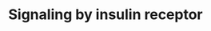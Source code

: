 ---
annotations:
- type: Pathway Ontology
  value: insulin signaling pathway
authors:
- MaintBot
- Khanspers
- ReactomeTeam
- Anwesha
- Eweitz
description: Insulin binding to its receptor results in receptor autophosphorylation
  on tyrosine residues and the tyrosine phosphorylation of insulin receptor substrates
  (e.g. IRS and Shc) by the insulin receptor tyrosine kinase.  This allows association
  of IRSs with downstream effectors such as PI-3K via its Src homology 2 (SH2) domains
  leading to end point events such as Glut4 (Slc2a4) translocation.  Shc when tyrosine
  phosphorylated associates with Grb2 and can thus activate the Ras/MAPK pathway independent
  of the IRSs.<p>Signal transduction by the insulin receptor is not limited to its
  activation at the cell surface.  The activated ligand-receptor complex initially
  at the cell surface, is internalised into endosomes itself a process which is dependent
  on tyrosine autophosphorylation.  Endocytosis of activated receptors has the dual
  effect of concentrating receptors within endosomes and allows the insulin receptor
  tyrosine kinase to phosphorylate substrates that are spatially distinct from those
  accessible at the plasma membrane.  Acidification of the endosomal lumen, due to
  the presence of proton pumps, results in dissociation of insulin from its receptor.  (The
  endosome constitutes the major site of insulin degradation).   This loss of the
  ligand-receptor complex attenuates any further insulin-driven receptor re-phosphorylation
  events and leads to receptor dephosphorylation by extra-lumenal endosomally-associated
  protein tyrosine phosphatases (PTPs). The identity of these PTPs is not clearly
  established yet.  View original pathway at [http://www.reactome.org/PathwayBrowser/#DIAGRAM=74752
  Reactome].
last-edited: 2021-05-14
organisms:
- Homo sapiens
redirect_from:
- /index.php/Pathway:WP1913
- /instance/WP1913
schema-jsonld:
- '@context': https://schema.org/
  '@id': https://wikipathways.github.io/pathways/WP1913.html
  '@type': Dataset
  creator:
    '@type': Organization
    name: WikiPathways
  description: Insulin binding to its receptor results in receptor autophosphorylation
    on tyrosine residues and the tyrosine phosphorylation of insulin receptor substrates
    (e.g. IRS and Shc) by the insulin receptor tyrosine kinase.  This allows association
    of IRSs with downstream effectors such as PI-3K via its Src homology 2 (SH2) domains
    leading to end point events such as Glut4 (Slc2a4) translocation.  Shc when tyrosine
    phosphorylated associates with Grb2 and can thus activate the Ras/MAPK pathway
    independent of the IRSs.<p>Signal transduction by the insulin receptor is not
    limited to its activation at the cell surface.  The activated ligand-receptor
    complex initially at the cell surface, is internalised into endosomes itself a
    process which is dependent on tyrosine autophosphorylation.  Endocytosis of activated
    receptors has the dual effect of concentrating receptors within endosomes and
    allows the insulin receptor tyrosine kinase to phosphorylate substrates that are
    spatially distinct from those accessible at the plasma membrane.  Acidification
    of the endosomal lumen, due to the presence of proton pumps, results in dissociation
    of insulin from its receptor.  (The endosome constitutes the major site of insulin
    degradation).   This loss of the ligand-receptor complex attenuates any further
    insulin-driven receptor re-phosphorylation events and leads to receptor dephosphorylation
    by extra-lumenal endosomally-associated protein tyrosine phosphatases (PTPs).
    The identity of these PTPs is not clearly established yet.  View original pathway
    at [http://www.reactome.org/PathwayBrowser/#DIAGRAM=74752 Reactome].
  keywords:
  - Insulin receptor
  - 'S-Farn-Me PalmS NRAS '
  - 'ATP6V0A2 '
  - GRB2-1:SOS1:p-Y427-SHC1
  - 'GRB10 '
  - 'ATP6V0A4 '
  - GTP
  - 'p-4S-SOS1 '
  - 'ATP6V1G1 '
  - 'INSR(28-758) '
  - 'IRS2 '
  - '4xHC-INS(90-110) '
  - p-Y-IRS1,p-Y-IRS2:PI3K
  - GRB2-1:SOS1:p-Y-IRS1,p-Y-IRS2
  - receptor:SHC1
  - receptor
  - 'PIK3R2 '
  - SOS1
  - 'ATP6V0E2 '
  - 'ATP6V1E2 '
  - 'ATP6V1G3 '
  - p-6Y-insulin
  - GRB2:p-4S-SOS1:p-Y-IRS1,p-Y-IRS2
  - 'INS(25-54) '
  - 'PIK3R1 '
  - 'GTP '
  - 'PIK3CB '
  - p-Y-IRS1,p-Y-IRS2
  - H+
  - GRB2-1:SOS1
  - GDP
  - 'ATP6V0D2 '
  - p21 RAS:GDP
  - PI3K
  - 'p-Y-IRS2 '
  - 'S-Farn-Me-2xPalmS HRAS '
  - ATP
  - 'INSR(763-1382) '
  - RAF/MAP kinase
  - p-Y427-SHC1
  - phosphatase
  - Insulin:p-6Y-insulin
  - 'MAPK1 '
  - GRB2-1:p-4S-SOS1:p-Y427-SHC1
  - GRB2-1
  - 'p-Y-IRS1 '
  - 'INS(90-110) '
  - 'ATP6V1C1 '
  - 'p-Y427-SHC1 '
  - IRS:Insulin:p-6Y-Insulin receptor
  - Insulin:p-6Y-Insulin
  - 'IRS1 '
  - 'ATP6V1A '
  - 'ATP6V1B2 '
  - insulin receptor
  - 'ATP6V1G2 '
  - GRB2-1:p-4S-SOS1
  - 'p-6Y-INSR(763-1382) '
  - 'S-Farn-Me-PalmS KRAS4A '
  - ADP
  - MAPK3,(MAPK1)
  - 'GRB2-1 '
  - Insulin
  - 'ATP6V1D '
  - GRB10:INSR
  - 'ATP6V0A1 '
  - 'ATP6V0C '
  - 'SOS1 '
  - SHC1
  - Insulin:Insulin
  - p21 RAS:GTP
  - 'ATP6V0E1 '
  - protein tyrosine
  - IDA
  - p-Y-IRS:Insulin:p-6Y-Insulin receptor
  - 'TCIRG1 '
  - insulin
  - 'ATP6V1E1 '
  - receptor:p-Y427-SHC1
  - Pi
  - 'ATP6V1C2 '
  - 'SHC1 '
  - 'ATP6V0D1 '
  - 'GDP '
  - IRS1,2
  - PI3K Cascade
  - 'MAPK3 '
  - MTOR signalling
  - 'PIK3CA '
  - '2xHC-INS(25-54) '
  - V-ATPase:ATP6AP1
  - 'ATP6V0B '
  - 'S-Farn-Me KRAS4B '
  - GRB10
  - 'ATP6V1H '
  - V-ATPase
  - cascade
  - ATP6AP1
  - 'ATP6V1F '
  - 'ATP6AP1 '
  - 'ATP6V1B1 '
  license: CC0
  name: Signaling by insulin receptor
seo: CreativeWork
title: Signaling by insulin receptor
wpid: WP1913
---